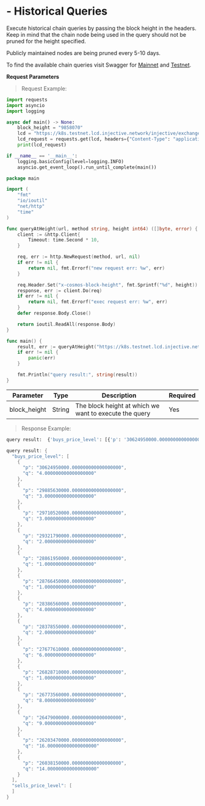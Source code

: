 # - Historical Queries

Execute historical chain queries by passing the block height in the headers. Keep in mind that the chain node being used in the query should not be pruned for the height specified.

Publicly maintained nodes are being pruned every 5-10 days.

To find the available chain queries visit Swagger for [Mainnet](https://lcd.injective.network/swagger/#/) and [Testnet](https://k8s.testnet.lcd.injective.network/swagger/#/).


**Request Parameters**
> Request Example:

``` python
import requests
import asyncio
import logging

async def main() -> None:
    block_height = "9858070"
    lcd = "https://k8s.testnet.lcd.injective.network/injective/exchange/v1beta1/derivative/orderbook/0x2e94326a421c3f66c15a3b663c7b1ab7fb6a5298b3a57759ecf07f0036793fc9"
    lcd_request = requests.get(lcd, headers={"Content-Type": "application/json", "x-cosmos-block-height": "{}".format(block_height)}).json()
    print(lcd_request)

if __name__ == '__main__':
    logging.basicConfig(level=logging.INFO)
    asyncio.get_event_loop().run_until_complete(main())
```

``` go
package main

import (
    "fmt"
    "io/ioutil"
    "net/http"
    "time"
)

func queryAtHeight(url, method string, height int64) ([]byte, error) {
    client := &http.Client{
        Timeout: time.Second * 10,
    }

    req, err := http.NewRequest(method, url, nil)
    if err != nil {
        return nil, fmt.Errorf("new request err: %w", err)
    }

    req.Header.Set("x-cosmos-block-height", fmt.Sprintf("%d", height))
    response, err := client.Do(req)
    if err != nil {
        return nil, fmt.Errorf("exec request err: %w", err)
    }
    defer response.Body.Close()

    return ioutil.ReadAll(response.Body)
}

func main() {
    result, err := queryAtHeight("https://k8s.testnet.lcd.injective.network/injective/exchange/v1beta1/derivative/orderbook/0x2e94326a421c3f66c15a3b663c7b1ab7fb6a5298b3a57759ecf07f0036793fc9", "GET", 9858070)
    if err != nil {
        panic(err)
    }

    fmt.Println("query result:", string(result))
}
```

|Parameter|Type|Description|Required|
|----|----|----|----|
|block_height|String|The block height at which we want to execute the query|Yes|


> Response Example:

``` python
query result:  {'buys_price_level': [{'p': '30624950000.000000000000000000', 'q': '4.000000000000000000'}, {'p': '29885630000.000000000000000000', 'q': '3.000000000000000000'}, {'p': '29710520000.000000000000000000', 'q': '3.000000000000000000'}, {'p': '29321790000.000000000000000000', 'q': '2.000000000000000000'}, {'p': '28861950000.000000000000000000', 'q': '1.000000000000000000'}, {'p': '28766450000.000000000000000000', 'q': '1.000000000000000000'}, {'p': '28386560000.000000000000000000', 'q': '4.000000000000000000'}, {'p': '28378550000.000000000000000000', 'q': '2.000000000000000000'}, {'p': '27677610000.000000000000000000', 'q': '6.000000000000000000'}, {'p': '26828710000.000000000000000000', 'q': '1.000000000000000000'}, {'p': '26773560000.000000000000000000', 'q': '8.000000000000000000'}, {'p': '26479000000.000000000000000000', 'q': '9.000000000000000000'}, {'p': '26203470000.000000000000000000', 'q': '16.000000000000000000'}, {'p': '26038150000.000000000000000000', 'q': '14.000000000000000000'}], 'sells_price_level': []}
```

``` go
query result: {
  "buys_price_level": [
    {
      "p": "30624950000.000000000000000000",
      "q": "4.000000000000000000"
    },
    {
      "p": "29885630000.000000000000000000",
      "q": "3.000000000000000000"
    },
    {
      "p": "29710520000.000000000000000000",
      "q": "3.000000000000000000"
    },
    {
      "p": "29321790000.000000000000000000",
      "q": "2.000000000000000000"
    },
    {
      "p": "28861950000.000000000000000000",
      "q": "1.000000000000000000"
    },
    {
      "p": "28766450000.000000000000000000",
      "q": "1.000000000000000000"
    },
    {
      "p": "28386560000.000000000000000000",
      "q": "4.000000000000000000"
    },
    {
      "p": "28378550000.000000000000000000",
      "q": "2.000000000000000000"
    },
    {
      "p": "27677610000.000000000000000000",
      "q": "6.000000000000000000"
    },
    {
      "p": "26828710000.000000000000000000",
      "q": "1.000000000000000000"
    },
    {
      "p": "26773560000.000000000000000000",
      "q": "8.000000000000000000"
    },
    {
      "p": "26479000000.000000000000000000",
      "q": "9.000000000000000000"
    },
    {
      "p": "26203470000.000000000000000000",
      "q": "16.000000000000000000"
    },
    {
      "p": "26038150000.000000000000000000",
      "q": "14.000000000000000000"
    }
  ],
  "sells_price_level": [
  ]
}
```
